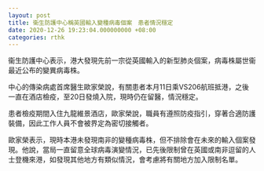 ```yaml
---
layout: post
title: 衛生防護中心稱英國輸入變種病毒個案　患者情況穩定
date: 2020-12-26 19:23:04.000000000 +08:00
categories: rthk
---
```


衞生防護中心表示，港大發現先前一宗從英國輸入的新型肺炎個案，病毒株屬世衞最近公布的變異病毒株。

中心的傳染病處首席醫生歐家榮說，有關患者本月11日乘VS206航班抵港，之後一直在酒店檢疫，至20日發燒入院，現時仍在留醫，情況穩定。

患者檢疫期間入住九龍維景酒店，歐家榮說，職員有遵照防疫指引，穿著合適防護裝備，因此工作人員不會被界定為密切接觸者。

歐家榮表示，現時本港未發現南非的變種病毒株，但不排除會在未來的輸入個案發現。他說，當局一直留意全球病毒演變情況，已先後限制曾在英國或南非逗留的人士登機來港，如發現其他地方有類似情況，會考慮將有關地方加入限制名單。
